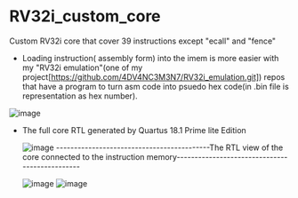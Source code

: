 # RV32i_custom_core
Custom RV32i core that cover 39 instructions except "ecall" and "fence"

- Loading instruction( assembly form) into the imem is more easier with my "RV32i emulation"(one of my project[https://github.com/4DV4NC3M3N7/RV32i_emulation.git]) repos that have a program to turn asm code into psuedo hex code(in .bin file is representation as hex number).

![image](https://user-images.githubusercontent.com/39961019/154810313-4309f141-5f68-4781-9226-6ae52ff8e7f1.png)


- The full core RTL generated by Quartus 18.1 Prime lite Edition


    ![image](https://user-images.githubusercontent.com/39961019/154810394-179a59d9-f0ff-4fe2-b203-423bba2619df.png)
     -------------------------------------------The RTL view of the core connected to the instruction memory-----------------------------------------------
     
    ![image](https://user-images.githubusercontent.com/39961019/154810623-058f4445-1ee3-4727-8f96-65bb142e1590.png)
    ![image](https://user-images.githubusercontent.com/39961019/154810643-5c97de59-d1bc-4d03-bb73-3d24f54b40ef.png)

